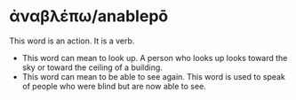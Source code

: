 # ἀναβλέπω/anablepō
This word is an action. It is a verb.
* This word can mean to look up. A person who looks up looks toward the sky or toward the ceiling of a building.
* This word can mean to be able to see again. This word is used to speak of people who were blind but are now able to see.
